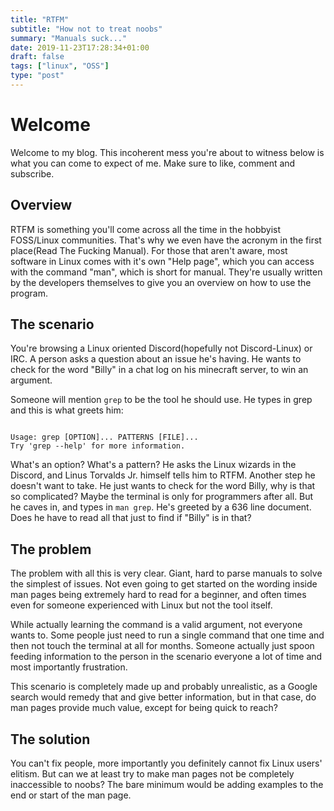 ```yaml
---
title: "RTFM"
subtitle: "How not to treat noobs"
summary: "Manuals suck..."
date: 2019-11-23T17:28:34+01:00
draft: false
tags: ["linux", "OSS"]
type: "post"
---
```


# Welcome

Welcome to my blog. This incoherent mess you're about to witness below is what
you can come to expect of me. Make sure to like, comment and subscribe. 

## Overview

RTFM is something you'll come across all the time in the hobbyist FOSS/Linux
communities. That's why we even have the acronym in the first place(Read The
Fucking Manual). For those that aren't aware, most software in Linux comes with
it's own "Help page", which you can access with the command "man", which is
short for manual. They're usually written by the developers themselves to give
you an overview on how to use the program. 

## The scenario

You're browsing a Linux oriented Discord(hopefully not Discord-Linux) or IRC. A
person asks a question about an issue he's having. He wants to check for the
word "Billy" in a chat log on his minecraft server, to win an argument.

Someone will mention `grep` to be the tool he should use. He types in grep and
this is what greets him: 

```

Usage: grep [OPTION]... PATTERNS [FILE]...
Try 'grep --help' for more information.

```

What's an option? What's a pattern? He asks the Linux wizards in the Discord,
and Linus Torvalds Jr. himself tells him to RTFM. Another step he doesn't want
to take. He just wants to check for the word Billy, why is that so complicated?
Maybe the terminal is only for programmers after all. But he caves in, and types
in `man grep`. He's greeted by a 636 line document. Does he have to read all
that just to find if "Billy" is in that? 

## The problem

The problem with all this is very clear. Giant, hard to parse manuals to solve
the simplest of issues. Not even going to get started on the wording inside man
pages being extremely hard to read for a beginner, and often times even for
someone experienced with Linux but not the tool itself.

While actually learning the command is a valid argument,
not everyone wants to. Some people just need to run a single command that one
time and then not touch the terminal at all for months. Someone actually just
spoon feeding information to the person in the scenario
everyone a lot of time and most importantly frustration. 

This scenario is completely made up and probably unrealistic, as a Google search
would remedy that and give better information, but in that case, do man pages
provide much value, except for being quick to reach?


## The solution

You can't fix people, more importantly you definitely cannot fix Linux users'
elitism. But can we at least try to make man pages not be completely
inaccessible to noobs? The bare minimum would be adding examples to the end or
start of the man page. 
